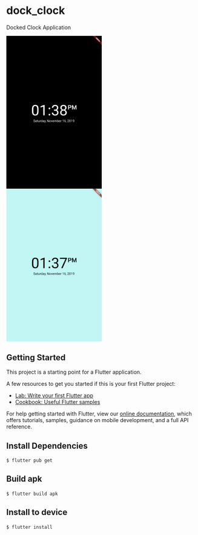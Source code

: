 # dock_clock

Docked Clock Application

<img align="center" width="50%" alt="Screenshot Night Mode" src="./screenshots/night_mode.png">
<img align="center" width="50%" alt="Screenshot Day Mode" src="./screenshots/day_mode.png">

## Getting Started

This project is a starting point for a Flutter application.

A few resources to get you started if this is your first Flutter project:

- [Lab: Write your first Flutter app](https://flutter.dev/docs/get-started/codelab)
- [Cookbook: Useful Flutter samples](https://flutter.dev/docs/cookbook)

For help getting started with Flutter, view our
[online documentation](https://flutter.dev/docs), which offers tutorials,
samples, guidance on mobile development, and a full API reference.

## Install Dependencies

    $ flutter pub get

## Build apk

    $ flutter build apk

## Install to device

    $ flutter install
